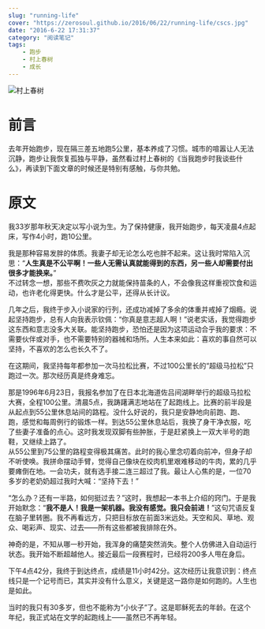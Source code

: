 ```yaml
---
slug: "running-life"
cover: "https://zerosoul.github.io/2016/06/22/running-life/cscs.jpg"
date: "2016-6-22 17:31:37"
category: "阅读笔记"
tags:
    - 跑步
    - 村上春树
    - 成长
---
```

![村上春树](https://zerosoul.github.io/2016/06/22/running-life/cscs.jpg)

[](#前言 "前言")前言
==============

去年开始跑步，现在隔三差五地跑5公里，基本养成了习惯。城市的喧嚣让人无法沉静，跑步让我恢复孤独与平静，虽然看过村上春树的《当我跑步时我谈些什么》，再读到下面文章的时候还是特别有感触，与你共勉。

[](#原文 "原文")原文
==============

我33岁那年秋天决定以写小说为生。为了保持健康，我开始跑步，每天凌晨4点起床，写作4小时，跑10公里。

我是那种容易发胖的体质。我妻子却无论怎么吃也胖不起来。这让我时常陷入沉思：“**人生真是不公平啊！一些人无需认真就能得到的东西，另一些人却需要付出很多才能换来。**”  
不过转念一想，那些不费吹灰之力就能保持苗条的人，不会像我这样重视饮食和运动，也许老化得更快。什么才是公平，还得从长计议。

几年之后，我终于步入小说家的行列，还成功减掉了多余的体重并戒掉了烟瘾。说起坚持跑步，总有人向我表示钦佩：“你真是意志超人啊！”说老实话，我觉得跑步这东西和意志没多大关联。能坚持跑步，恐怕还是因为这项运动合乎我的要求：不需要伙伴或对手，也不需要特别的器械和场所。人生本来如此：喜欢的事自然可以坚持，不喜欢的怎么也长久不了。

在这期间，我坚持每年都参加一次马拉松比赛，不过100公里长的“超级马拉松”只跑过一次。那次经历真是终身难忘。

那是1996年6月23日，我报名参加了在日本北海道佐吕间湖畔举行的超级马拉松大赛，全程100公里。清晨5点，我踌躇满志地站在了起跑线上。比赛的前半段是从起点到55公里休息站间的路程。没什么好说的，我只是安静地向前跑、跑、跑，感觉和每周例行的锻炼一样。到达55公里休息站后，我换了身干净衣服，吃了些妻子准备的点心。这时我发现双脚有些肿胀，于是赶紧换上一双大半号的跑鞋，又继续上路了。  
从55公里到75公里的路程变得极其痛苦。此时的我心里念叨着向前冲，但身子却不听使唤。我拼命摆动手臂，觉得自己像块在绞肉机里艰难移动的牛肉，累的几乎要瘫倒在地。一会功夫，就有选手接二连三超过了我。最让人心焦的是，一位70多岁的老奶奶超过我时大喊：“坚持下去！”

“怎么办？还有一半路，如何挺过去？”这时，我想起一本书上介绍的窍门。于是我开始默念：“**我不是人！我是一架机器。我没有感觉。我只会前进！**”这句咒语反复在脑子里转圈。我不再看远方，只把目标放在前面3米远处。天空和风、草地、观众、喝彩声、现实、过去——所有这些都被我排除在外。

神奇的是，不知从哪一秒开始，我浑身的痛楚突然消失。整个人仿佛进入自动运行状态。我开始不断超越他人。接近最后一段赛程时，已经将200多人甩在身后。

下午4点42分，我终于到达终点，成绩是11小时42分。这次经历让我意识到：终点线只是一个记号而已，其实并没有什么意义，关键是这一路你是如何跑的。人生也是如此。

当时的我只有30多岁，但也不能称为“小伙子”了。这是耶稣死去的年龄。在这个年纪，我正式站在文学的起跑线上——虽然已不再年轻。